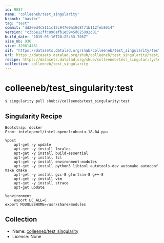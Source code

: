 ```yaml
---
id: 9087
name: "colleeneb/test_singularity"
branch: "master"
tag: "test"
commit: "dd2eed4c5111c12c947e0a10d8f71b112feb8014"
version: "c3b5e12ffc896afb1e5945d025092c81"
build_date: "2019-05-16T20:22:33.708Z"
size_mb: 936
size: 320614431
sif: "https://datasets.datalad.org/shub/colleeneb/test_singularity/test/2019-05-16-dd2eed4c-c3b5e12f/c3b5e12ffc896afb1e5945d025092c81.simg"
url: https://datasets.datalad.org/shub/colleeneb/test_singularity/test/2019-05-16-dd2eed4c-c3b5e12f/
recipe: https://datasets.datalad.org/shub/colleeneb/test_singularity/test/2019-05-16-dd2eed4c-c3b5e12f/Singularity
collection: colleeneb/test_singularity
---
```


# colleeneb/test_singularity:test

```bash
$ singularity pull shub://colleeneb/test_singularity:test
```

## Singularity Recipe

```singularity
Bootstrap: docker
From: intelopencl/intel-opencl:ubuntu-18.04-ppa

%post
    apt-get -y update
    apt-get -y install locales
    apt-get -y install build-essential
    apt-get -y install tcl
    apt-get -y install environment-modules
    apt-get -y install python3 libtool autotools-dev automake autoconf make cmake
    apt-get -y install gcc-8 gfortran-8 g++-8
    apt-get -y install vim
    apt-get -y install strace
    apt-get update
    
%environment
    export LC_ALL=C
export MODULESHOME=/usr/share/modules
```

## Collection

 - Name: [colleeneb/test_singularity](https://github.com/colleeneb/test_singularity)
 - License: None

